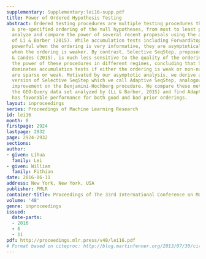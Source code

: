 ```yaml
---
supplementary: Supplementary:lei16-supp.pdf
title: Power of Ordered Hypothesis Testing
abstract: Ordered testing procedures are multiple testing procedures that exploit
  a pre-specified ordering of the null hypotheses, from most to least promising. We
  analyze and compare the power of several recent proposals using the asymptotic framework
  of Li & Barber (2015). While accumulation tests including ForwardStop can be quite
  powerful when the ordering is very informative, they are asymptotically powerless
  when the ordering is weaker. By contrast, Selective SeqStep, proposed by Barber
  & Candes (2015), is much less sensitive to the quality of the ordering. We compare
  the power of these procedures in different regimes, concluding that Selective SeqStep
  dominates accumulation tests if either the ordering is weak or non-null hypotheses
  are sparse or weak. Motivated by our asymptotic analysis, we derive an improved
  version of Selective SeqStep which we call Adaptive SeqStep, analogous to Storey’s
  improvement on the Benjamini-Hochberg procedure. We compare these methods using
  the GEO-Query data set analyzed by (Li & Barber, 2015) and find Adaptive SeqStep
  has favorable performance for both good and bad prior orderings.
layout: inproceedings
series: Proceedings of Machine Learning Research
id: lei16
month: 0
firstpage: 2924
lastpage: 2932
page: 2924-2932
sections: 
author:
- given: Lihua
  family: Lei
- given: William
  family: Fithian
date: 2016-06-11
address: New York, New York, USA
publisher: PMLR
container-title: Proceedings of The 33rd International Conference on Machine Learning
volume: '48'
genre: inproceedings
issued:
  date-parts:
  - 2016
  - 6
  - 11
pdf: http://proceedings.mlr.press/v48/lei16.pdf
# Format based on citeproc: http://blog.martinfenner.org/2013/07/30/citeproc-yaml-for-bibliographies/
---
```


